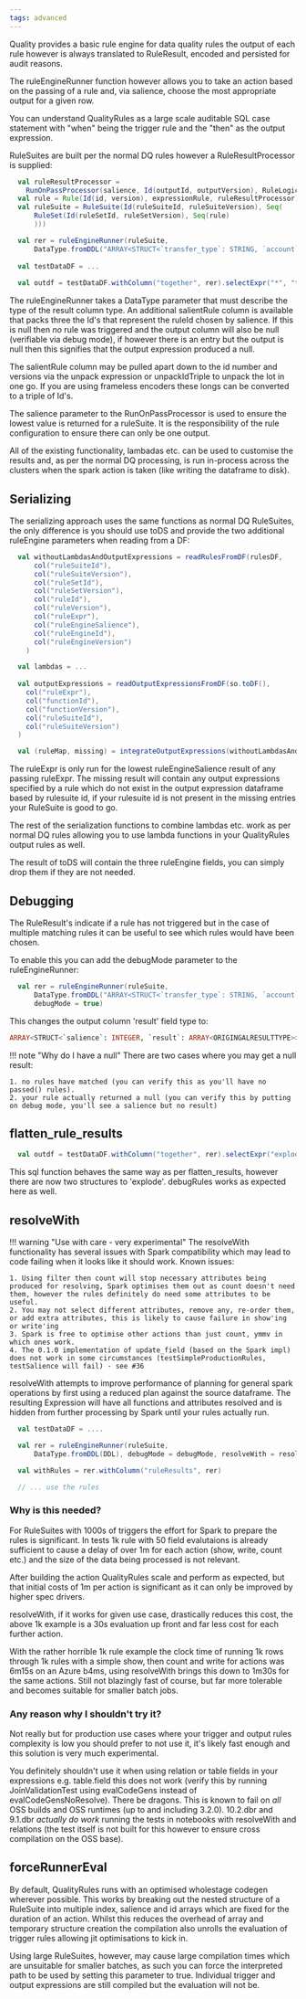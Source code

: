```yaml
---
tags: advanced
---
```

   
Quality provides a basic rule engine for data quality rules the output of each rule however is always translated to RuleResult, encoded and persisted for audit reasons.

The ruleEngineRunner function however allows you to take an action based on the passing of a rule and, via salience, choose the most appropriate output for a given row.

You can understand QualityRules as a large scale auditable SQL case statement with "when" being the trigger rule and the "then" as the output expression.

RuleSuites are built per the normal DQ rules however a RuleResultProcessor is supplied:

```scala
  val ruleResultProcessor = 
    RunOnPassProcessor(salience, Id(outputId, outputVersion), RuleLogicUtils.expr("array(account_row('from', account), account_row('to', 'other_account1'))")))
  val rule = Rule(Id(id, version), expressionRule, ruleResultProcessor)
  val ruleSuite = RuleSuite(Id(ruleSuiteId, ruleSuiteVersion), Seq(
      RuleSet(Id(ruleSetId, ruleSetVersion), Seq(rule)
      )))

  val rer = ruleEngineRunner(ruleSuite,
      DataType.fromDDL("ARRAY<STRUCT<`transfer_type`: STRING, `account`: STRING>>"))
  
  val testDataDF = ...
  
  val outdf = testDataDF.withColumn("together", rer).selectExpr("*", "together.result")
```

The ruleEngineRunner takes a DataType parameter that must describe the type of the result column type.  An additional salientRule column is available that packs three the Id's that represent the ruleId chosen by salience.  If this is null then _no_ rule was triggered and the output column will also be null (verifiable via debug mode), if however there is an entry but the output is null then this signifies that the output expression produced a null.

The salientRule column may be pulled apart down to the id number and versions via the unpack expression or unpackIdTriple to unpack the lot in one go.  If you are using frameless encoders these longs can be converted to a triple of Id's.  

The salience parameter to the RunOnPassProcessor is used to ensure the lowest value is returned for a ruleSuite.  It is the responsibility of the rule configuration to ensure there can only be one output.

All of the existing functionality, lambadas etc. can be used to customise the results and, as per the normal DQ processing, is run in-process across the clusters when the spark action is taken (like writing the dataframe to disk).

## Serializing

The serializing approach uses the same functions as normal DQ RuleSuites, the only difference is you should use toDS and provide the two additional ruleEngine parameters when reading from a DF:

```scala
  val withoutLambdasAndOutputExpressions = readRulesFromDF(rulesDF,
      col("ruleSuiteId"),
      col("ruleSuiteVersion"),
      col("ruleSetId"),
      col("ruleSetVersion"),
      col("ruleId"),
      col("ruleVersion"),
      col("ruleExpr"),
      col("ruleEngineSalience"), 
      col("ruleEngineId"),
      col("ruleEngineVersion")
    )

  val lambdas = ...
  
  val outputExpressions = readOutputExpressionsFromDF(so.toDF(),
    col("ruleExpr"),
    col("functionId"),
    col("functionVersion"),
    col("ruleSuiteId"),
    col("ruleSuiteVersion")
  )

  val (ruleMap, missing) = integrateOutputExpressions(withoutLambdasAndOutputExpressions, outputExpressions)    

```

The ruleExpr is only run for the lowest ruleEngineSalience result of any passing ruleExpr.  The missing result will contain any output expressions specified by a rule which do not exist in the output expression dataframe based by rulesuite id, if your rulesuite id is not present in the missing entries your RuleSuite is good to go.

The rest of the serialization functions to combine lambdas etc. work as per normal DQ rules allowing you to use lambda functions in your QualityRules output rules as well.

The result of toDS will contain the three ruleEngine fields, you can simply drop them if they are not needed.

## Debugging

The RuleResult's indicate if a rule has not triggered but in the case of multiple matching rules it can be useful to see which rules would have been chosen.

To enable this you can add the debugMode parameter to the ruleEngineRunner:

```scala
  val rer = ruleEngineRunner(ruleSuite,
      DataType.fromDDL("ARRAY<STRUCT<`transfer_type`: STRING, `account`: STRING>>"),
      debugMode = true)
```

This changes the output column 'result' field type to:

```sql
ARRAY<STRUCT<`salience`: INTEGER, `result`: ARRAY<ORIGINGALRESULTTYPE>>
```

!!! note "Why do I have a null"
    There are two cases where you may get a null result:
    
    1. no rules have matched (you can verify this as you'll have no passed() rules).
    2. your rule actually returned a null (you can verify this by putting on debug mode, you'll see a salience but no result)

## flatten_rule_results
    
```scala
  val outdf = testDataDF.withColumn("together", rer).selectExpr("explode(flatten_rule_results(together)) as expl").selectExpr("expl.*")
```

This sql function behaves the same way as per flatten_results, however there are now two structures to 'explode'.  debugRules works as expected here as well.

## resolveWith

!!! warning "Use with care - very experimental"
    The resolveWith functionality has several issues with Spark compatibility which may lead to code failing when it looks like it should work.
    Known issues:
    
    1. Using filter then count will stop necessary attributes being produced for resolving, Spark optimises them out as count doesn't need them, however the rules definitely do need some attributes to be useful.
    2. You may not select different attributes, remove any, re-order them, or add extra attributes, this is likely to cause failure in show'ing or write'ing
    3. Spark is free to optimise other actions than just count, ymmv in which ones work.     
    4. The 0.1.0 implementation of update_field (based on the Spark impl) does not work in some circumstances (testSimpleProductionRules, testSalience will fail) - see #36
    
resolveWith attempts to improve performance of planning for general spark operations by first using a reduced plan against the source dataframe.  The resulting Expression will have all functions and attributes resolved and is hidden from further processing by Spark until your rules actually run. 

```scala
  val testDataDF = ....

  val rer = ruleEngineRunner(ruleSuite,
      DataType.fromDDL(DDL), debugMode = debugMode, resolveWith = resolveWith = Some(testDataDF))

  val withRules = rer.withColumn("ruleResults", rer)

  // ... use the rules
```

### Why is this needed?

For RuleSuites with 1000s of triggers the effort for Spark to prepare the rules is significant.  In tests 1k rule with 50 field evalutaions is already sufficient to cause a delay of over 1m for each action (show, write, count etc.) and the size of the data being processed is not relevant.

After building the action QualityRules scale and perform as expected, but that initial costs of 1m per action is significant as it can only be improved by higher spec drivers.

resolveWith, if it works for given use case, drastically reduces this cost, the above 1k example is a 30s evaluation up front and far less cost for each further action.

With the rather horrible 1k rule example the clock time of running 1k rows through 1k rules with a simple show, then count and write for actions was 6m15s on an Azure b4ms, using resolveWith brings this down to 1m30s for the same actions.  Still not blazingly fast of course, but far more tolerable and becomes suitable for smaller batch jobs.

### Any reason why I shouldn't try it?

Not really but for production use cases where your trigger and output rules complexity is low you should prefer to not use it, it's likely fast enough and this solution is very much experimental.

You definitely shouldn't use it when using relation or table fields in your expressions e.g. table.field this does not work (verify this by running JoinValidationTest using evalCodeGens instead of evalCodeGensNoResolve).  There be dragons.  This is known to fail on *all* OSS builds and OSS runtimes (up to and including 3.2.0).  10.2.dbr and 9.1.dbr *actually do work* running the tests in notebooks with resolveWith and relations (the test itself is not built for this however to ensure cross compilation on the OSS base).

## forceRunnerEval

By default, QualityRules runs with an optimised wholestage codegen wherever possible.  This works by breaking out the nested structure of a RuleSuite into multiple index, salience and id arrays which are fixed for the duration of an action.  Whilst this reduces the overhead of array and temporary structure creation the compilation also unrolls the evaluation of trigger rules allowing jit optimisations to kick in.

Using large RuleSuites, however, may cause large compilation times which are unsuitable for smaller batches, as such you can force the interpreted path to be used by setting this parameter to true.  Individual trigger and output expressions are still compiled but the evaluation will not be.

